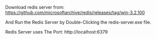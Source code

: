 Download redis server from: https://github.com/microsoftarchive/redis/releases/tag/win-3.2.100

And Run the Redis Server by Double-Clicking the redis-server.exe file.

Redis Server uses The Port: http://localhost:6379
